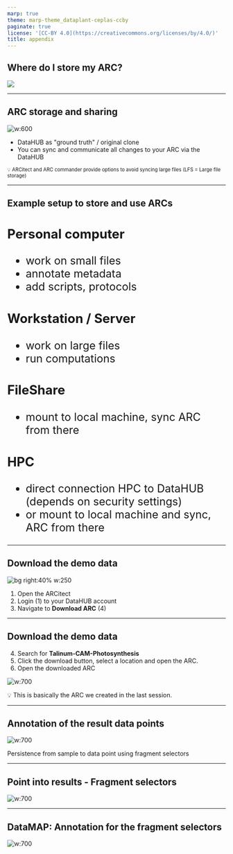 ```yaml
---
marp: true
theme: marp-theme_dataplant-ceplas-ccby
paginate: true
license: '[CC-BY 4.0](https://creativecommons.org/licenses/by/4.0/)'
title: appendix
---
```


## Where do I store my ARC?

![](./../../../img/ARC-storageLocations-withNotes.drawio.png)

---

## ARC storage and sharing

![w:600](./../../../img/ARC-storageLocations-withNotes.drawio.png)

- DataHUB as "ground truth" / original clone
- You can sync and communicate all changes to your ARC via the DataHUB

<span style="font-size:0.8em"> :bulb: ARCitect and ARC commander provide options to avoid syncing large files (LFS = Large file storage) </span>

---

## Example setup to store and use ARCs

<div class=two-columns style="font-size: 25px">

  <div>
  
  ### Personal computer

  - work on small files
  - annotate metadata
  - add scripts, protocols
  
  ### Workstation / Server

  - work on large files
  - run computations
  
  </div>
  <div>

  ### FileShare
  
  - mount to local machine, sync ARC from there
  
  ### HPC

  - direct connection HPC to DataHUB (depends on security settings)
  - or mount to local machine and sync, ARC from there
  
  
  </div>

</div>

---

## Download the demo data

![bg right:40% w:250](./../../../img/ARCitect-help-Sidebar.png)

1. Open the ARCitect
2. Login (1) to your DataHUB account
3. Navigate to **Download ARC** (4)

---



## Download the demo data

4. Search for **Talinum-CAM-Photosynthesis**
5. Click the download button, select a location and open the ARC.
6. Open the downloaded ARC

![w:700](./../../../img/arcitect-download-TalinumARC.png)

:bulb: This is basically the ARC we created in the last session.

---

## Annotation of the result data points

![w:700](./start-here/arc-prototypic-datamap.svg)

Persistence from sample to data point using fragment selectors

---

## Point into results - Fragment selectors

![w:700](./start-here/arc-prototypic-datamap-fragment-selectors1.svg)

---

## DataMAP: Annotation for the fragment selectors

![w:700](./start-here/arc-prototypic-datamap-fragment-selectors2.svg)
